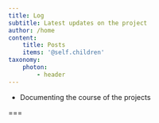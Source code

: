 ```yaml
---
title: Log
subtitle: Latest updates on the project
author: /home
content:
    title: Posts
    items: '@self.children'
taxonomy:
    photon:
        - header
---
```


- Documenting the course of the projects

===

